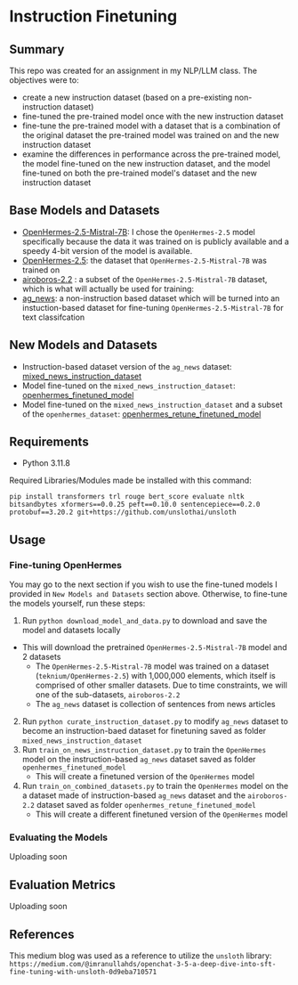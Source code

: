 # Instruction Finetuning 
## Summary
This repo was created for an assignment in my NLP/LLM class. The objectives were to:
 - create a new instruction dataset (based on a pre-existing non-instruction dataset)
 - fine-tuned the pre-trained model once with the new instruction dataset
 - fine-tune the pre-trained model with a dataset that is a combination of the original dataset the pre-trained model was trained on and the new instruction dataset
 - examine the differences in performance across the pre-trained model, the model fine-tuned on the new instruction dataset, and the model fine-tuned on both the pre-trained model's dataset and the new instruction dataset

## Base Models and Datasets
 - [OpenHermes-2.5-Mistral-7B](https://huggingface.co/unsloth/OpenHermes-2.5-Mistral-7B-bnb-4bit): I chose the `OpenHermes-2.5` model specifically because the data it was trained on is publicly available and a speedy 4-bit version of the model is available.     
 - [OpenHermes-2.5](https://huggingface.co/datasets/teknium/OpenHermes-2.5): the dataset that `OpenHermes-2.5-Mistral-7B` was trained on
 - [airoboros-2.2](https://huggingface.co/datasets/jondurbin/airoboros-2.2) : a subset of the `OpenHermes-2.5-Mistral-7B` dataset, which is what will actually be used for training:
 - [ag_news](https://huggingface.co/datasets/ag_news): a non-instruction based dataset which will be turned into an instuction-based dataset for fine-tuning `OpenHermes-2.5-Mistral-7B` for text classifcation

## New Models and Datasets
 - Instruction-based dataset version of the `ag_news` dataset: [mixed_news_instruction_dataset](https://utsacloud-my.sharepoint.com/:f:/g/personal/hezron_perez_my_utsa_edu/ErkgebMbU9xBpjPhIdwkeRkBvRJcPabLh58lJcJ6I87HBg?e=QngS7m)
 - Model fine-tuned on the `mixed_news_instruction_dataset`: [openhermes_finetuned_model](https://utsacloud-my.sharepoint.com/:f:/g/personal/hezron_perez_my_utsa_edu/El7_4BlZFLJLmHGmyOQYPckBW3opf24mi3DGMxv5q2f4Dg?e=XkYmZp)
 - Model fine-tuned on the `mixed_news_instruction_dataset` and a subset of the `openhermes_dataset`: [openhermes_retune_finetuned_model](https://utsacloud-my.sharepoint.com/:f:/g/personal/hezron_perez_my_utsa_edu/EvN7Hmq0xsRHtK2PWLXcTfoBBGG9vWWcQwG8tiv6Y-C8jQ?e=W5Pphv)

## Requirements
 - Python 3.11.8

Required Libraries/Modules made be installed with this command:
```
pip install transformers trl rouge bert_score evaluate nltk bitsandbytes xformers==0.0.25 peft==0.10.0 sentencepiece==0.2.0 protobuf==3.20.2 git+https://github.com/unslothai/unsloth
```

## Usage

### Fine-tuning OpenHermes
You may go to the next section if you wish to use the fine-tuned models I provided in `New Models and Datasets` section above. Otherwise, to fine-tune the models yourself, run these steps: 

1. Run `python download_model_and_data.py` to download and save the model and datasets locally
 - This will download the pretrained `OpenHermes-2.5-Mistral-7B` model and 2 datasets
   - The `OpenHermes-2.5-Mistral-7B` model was trained on a dataset (`teknium/OpenHermes-2.5`) with 1,000,000 elements, which itself is comprised of other smaller datasets. Due to time constraints, we will one of the sub-datasets, `airoboros-2.2`
   - The `ag_news` dataset is collection of sentences from news articles
2. Run `python curate_instruction_dataset.py` to modify `ag_news` dataset to become an instruction-baed dataset for finetuning saved as folder `mixed_news_instruction_dataset`
4. Run `train_on_news_instruction_dataset.py` to train the `OpenHermes` model on the instruction-based `ag_news` dataset saved as folder `openhermes_finetuned_model`
   - This will create a finetuned version of the `OpenHermes` model
4. Run `train_on_combined_datasets.py` to train the `OpenHermes` model on the a dataset made of instruction-based `ag_news` dataset and the `airoboros-2.2` dataset saved as folder `openhermes_retune_finetuned_model`
   - This will create a different finetuned version of the `OpenHermes` model
 ### Evaluating the Models
 Uploading soon

## Evaluation Metrics
Uploading soon

## References
This medium blog was used as a reference to utilize the `unsloth` library:
`https://medium.com/@imranullahds/openchat-3-5-a-deep-dive-into-sft-fine-tuning-with-unsloth-0d9eba710571`
